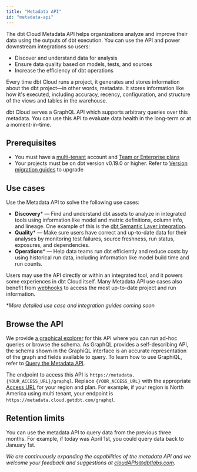 ```yaml
---
title: "Metadata API"
id: "metadata-api"
---
```



The dbt Cloud Metadata API helps organizations analyze and improve their data using the outputs of dbt execution. You can use the API and power downstream integrations so users:
 - Discover and understand data for analysis
 - Ensure data quality based on models, tests, and sources
 - Increase the efficiency of dbt operations

Every time dbt Cloud runs a project, it generates and stores information about the dbt project—in other words, metadata. It stores information like how it's executed, including accuracy, recency, configuration, and structure of the <Term id="view">views</Term> and tables in the warehouse. 

dbt Cloud serves a GraphQL API which supports arbitrary queries over this metadata. You can use this API to evaluate data health in the long-term or at a moment-in-time. 

## Prerequisites

- You must have a [multi-tenant](/docs/cloud/about-cloud/regions-ip-addresses) account and [Team or Enterprise plans](https://www.getdbt.com/pricing/)
- Your projects must be on dbt version v0.19.0 or higher. Refer to [Version migration guides](/guides/migration/versions) to upgrade
    
## Use cases

Use the Metadata API to solve the following use cases:

- **Discovery*** &mdash; Find and understand dbt assets to analyze in integrated tools using information like model and metric definitions, column info, and lineage. One example of this is the [dbt Semantic Layer integration](/guides/dbt-ecosystem/sl-partner-integration-guide). 
- **Quality*** &mdash; Make sure users have correct and up-to-date data for their analyses by monitoring test failures, source freshness, run status, exposures, and dependencies.
- **Operations*** &mdash;  Help data teams run dbt efficiently and reduce costs by using historical run data, including information like model build time and run counts.
 

Users may use the API directly or within an integrated tool, and it powers some experiences in dbt Cloud itself. Many Metadata API use cases also benefit from [webhooks](/docs/deploy/webhooks) to access the most up-to-date project and run information. 

*_More detailed use case and integration guides coming soon_

## Browse the API

We provide [a graphical explorer](https://metadata.cloud.getdbt.com/graphql) for this API where you can run ad-hoc queries or browse the schema. As GraphQL provides a self-describing API, the schema shown in the GraphiQL interface is an accurate representation of the graph and fields available to query. To learn how to use GraphiQL, refer to [Query the Metadata API](/docs/dbt-cloud-apis/metadata-querying.md).

The endpoint to access this API is `https://metadata.{YOUR_ACCESS_URL}/graphql`. Replace `{YOUR_ACCESS_URL}` with the appropriate [Access URL](/docs/cloud/about-cloud/regions-ip-addresses) for your region and plan. For example, if your region is North America using multi tenant, your endpoint is `https://metadata.cloud.getdbt.com/graphql`.

## Retention limits

You can use the metadata API to query data from the previous three months. For example, if today was April 1st, you could query data back to January 1st.

*We are continuously expanding the capabilities of the metadata API and we welcome your feedback and suggestions at cloudAPIs@dbtlabs.com.*

